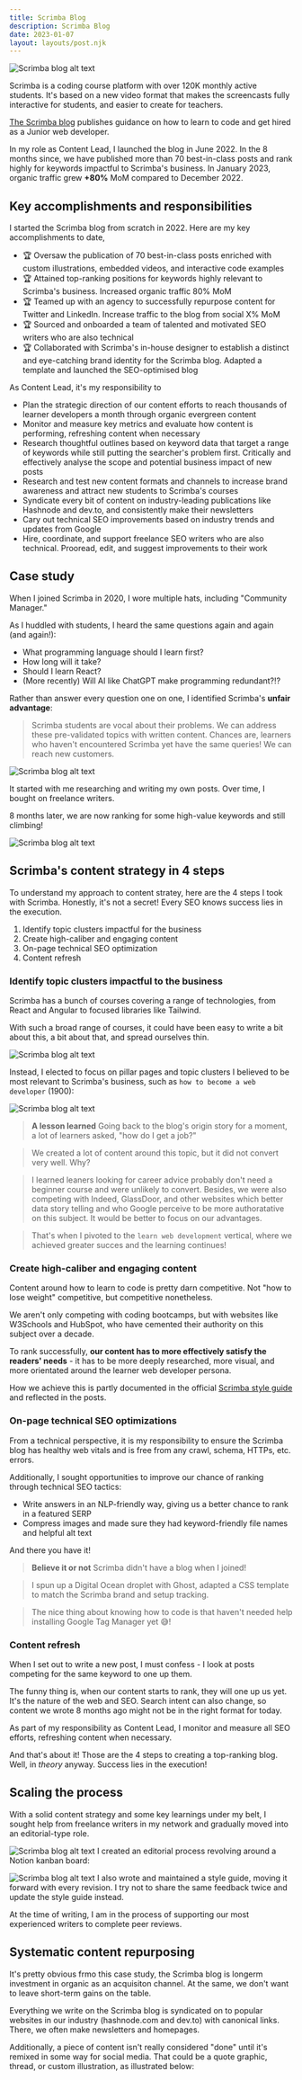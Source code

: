 ```yaml
---
title: Scrimba Blog
description: Scrimba Blog
date: 2023-01-07
layout: layouts/post.njk
---
```


![Scrimba blog alt text](../../img/scrimba-blog-header.png)

Scrimba is a coding course platform with over 120K monthly active students. It's based on a new video format that makes the screencasts fully interactive for students, and easier to create for teachers.

[The Scrimba blog](https://scrimba.com/articles) publishes guidance on how to learn to code and get hired as a Junior web developer.

In my role as Content Lead, I launched the blog in June 2022. In the 8 months since, we have published more than 70 best-in-class posts and rank highly for keywords impactful to Scrimba's business. In January 2023, organic traffic grew **+80%** MoM compared to December 2022.

## Key accomplishments and responsibilities
I started the Scrimba blog from scratch in 2022. Here are my key accomplishments to date,

- 🏆 Oversaw the publication of 70 best-in-class posts enriched with custom illustrations, embedded videos, and interactive code examples
- 🏆 Attained top-ranking positions for keywords highly relevant to Scrimba's business. Increased organic traffic 80% MoM
- 🏆 Teamed up with an agency to successfully repurpose content for Twitter and LinkedIn. Increase traffic to the blog from social X% MoM
- 🏆 Sourced and onboarded a team of talented and motivated SEO writers who are also technical 
- 🏆 Collaborated with Scrimba's in-house designer to establish a distinct and eye-catching brand identity for the Scrimba blog. Adapted a template and launched the SEO-optimised blog

As Content Lead, it's my responsibility to

- Plan the strategic direction of our content efforts to reach thousands of learner developers a month through organic evergreen content
- Monitor and measure key metrics and evaluate how content is performing, refreshing content when necessary
- Research thoughtful outlines based on keyword data that target a range of keywords while still putting the searcher's problem first. Critically and effectively analyse the scope and potential business impact of new posts
- Research and test new content formats and channels to increase brand awareness and attract new students to Scrimba's courses
- Syndicate every bit of content on industry-leading publications like Hashnode and dev.to, and consistently make their newsletters
- Cary out technical SEO improvements based on industry trends and updates from Google
- Hire, coordinate, and support freelance SEO writers who are also technical. Prooread, edit, and suggest improvements to their work


## Case study

When I joined Scrimba in 2020, I wore multiple hats, including "Community Manager." 

As I huddled with students, I heard the same questions again and again (and again!):

- What programming language should I learn first?
- How long will it take?
- Should I learn React?
- (More recently) Will AI like ChatGPT make programming redundant?!?

Rather than answer every question one on one, I identified Scrimba's **unfair advantage**:

> Scrimba students are vocal about their problems. We can address these pre-validated topics with written content. Chances are, learners who haven't encountered Scrimba yet have the same queries! We can reach new customers.

![Scrimba blog alt text](../../img/scrimba-blog-questions-to-posts.png)

It started with me researching and writing my own posts. Over time, I bought on freelance writers.

8 months later, we are now ranking for some high-value keywords and still climbing!

![Scrimba blog alt text](../../img/scrimba-blog-graph.png)

## Scrimba's content strategy in 4 steps

To understand my approach to content stratey, here are the 4 steps I took with Scrimba. Honestly, it's not a secret! Every SEO knows success lies in the execution.

1. Identify topic clusters impactful for the business
2. Create high-caliber and engaging content
3. On-page technical SEO optimization
4. Content refresh

### Identify topic clusters impactful to the business

Scrimba has a bunch of courses covering a range of technologies, from React and Angular to focused libraries like Tailwind. 

With such a broad range of courses, it could have been easy to write a bit about this, a bit about that, and spread ourselves thin. 

![Scrimba blog alt text](../../img/scrimba-blog-essentialism.png)

Instead, I elected to focus on pillar pages and topic clusters I believed to be most relevant to Scrimba's business, such as `how to become a web developer` (1900):

![Scrimba blog alt text](../../img/scrimba-blog-web-development-cluster.png)

> **A lesson learned** Going back to the blog's origin story for a moment, a lot of learners asked, "how do I get a job?" 

> We created a lot of content around this topic, but it did not convert very well. Why?

> I learned leaners looking for career advice probably don't need a beginner course and were unlikely to convert. Besides, we were also competing with Indeed, GlassDoor, and other websites which better data story telling and who Google perceive to be more authoratative on this subject. It would be better to focus on our advantages.

> That's when I pivoted to the `learn web development` vertical, where we achieved greater succes and the learning continues!

### Create high-caliber and engaging content

Content around how to learn to code is pretty darn competitive. Not "how to lose weight" competitive, but competitive nonetheless.

We aren't only competing with coding bootcamps, but with websites like W3Schools and HubSpot, who have cemented their authority on this subject over a decade. 

To rank successfully, **our content has to more effectively satisfy the readers' needs** - it has to be more deeply researched, more visual, and more orientated around the learner web developer persona.

How we achieve this is partly documented in the official [Scrimba style guide](https://www.notion.so/Style-guide-5223ffc0d7624779942d8bada50e10f7) and reflected in the posts.

### On-page technical SEO optimizations
 

From a technical perspective, it is my responsibility to ensure the Scrimba blog has healthy web vitals and is free from any crawl, schema, HTTPs, etc. errors.

Additionally, I sought opportunities to improve our chance of ranking through technical SEO tactics: 

- Write answers in an NLP-friendly way, giving us a better chance to rank in a featured SERP
- Compress images and made sure they had keyword-friendly file names and helpful alt text

And there you have it!

> **Believe it or not** Scrimba didn't have a blog when I joined!

> I spun up a Digital Ocean droplet with Ghost, adapted a CSS template to match the Scrimba brand and setup tracking.

> The nice thing about knowing how to code is that haven't needed help installing Google Tag Manager yet 😅!

### Content refresh
When I set out to write a new post, I must confess - I look at posts competing for the same keyword to one up them.

The funny thing is, when our content starts to rank, they will one up us yet. It's the nature of the web and SEO. Search intent can also change, so content we wrote 8 months ago might not be in the right format for today. 

As part of my responsibility as Content Lead, I monitor and measure all SEO efforts, refreshing content when necessary.

And that's about it! Those are the 4 steps to creating a top-ranking blog. Well, in _theory_ anyway. Success lies in the execution!

## Scaling the process
With a solid content strategy and some key learnings under my belt, I sought help from freelance writers in my network and gradually moved into an editorial-type role. 


![Scrimba blog alt text](../../img/scrimba-blog-team.png)
I created an editorial process revolving around a Notion kanban board:

![Scrimba blog alt text](../../img/scrimba-blog-content-tracker.png)
I also wrote and maintained a style guide, moving it forward with every revision. I try not to share the same feedback twice and update the style guide instead.

At the time of writing, I am in the process of supporting our most experienced writers to complete peer reviews. 

## Systematic content repurposing

It's pretty obvious frmo this case study, the Scrimba blog is longerm investment in organic as an acquisiton channel. At the same, we don't want to leave short-term gains on the table.

Everything we write on the Scrimba blog is syndicated on to popular websites in our industry (hashnode.com and dev.to) with canonical links. There, we often make newsletters and homepages. 

Additionally, a piece of content isn't really considered "done" until it's remixed in some way for social media. That could be a quote graphic, thread, or custom illustration, as illustrated below:

